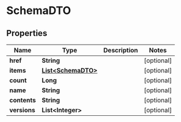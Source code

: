 # SchemaDTO

## Properties
Name | Type | Description | Notes
------------ | ------------- | ------------- | -------------
**href** | **String** |  |  [optional]
**items** | [**List&lt;SchemaDTO&gt;**](SchemaDTO.md) |  |  [optional]
**count** | **Long** |  |  [optional]
**name** | **String** |  |  [optional]
**contents** | **String** |  |  [optional]
**versions** | **List&lt;Integer&gt;** |  |  [optional]
